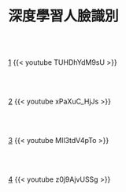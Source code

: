 # 深度學習人臉識別

<!--more-->
<!--224-->
<br><br/>


[1](https://www.youtube.com/watch?v=TUHDhYdM9sU)
{{< youtube TUHDhYdM9sU >}}

<br><br/>

[2](https://www.youtube.com/watch?v=xPaXuC_HjJs)
{{< youtube xPaXuC_HjJs >}}

<br><br/>

[3](https://www.youtube.com/watch?v=MIl3tdV4pTo)
{{< youtube MIl3tdV4pTo >}}

<br><br/>

[4](https://www.youtube.com/watch?v=z0j9AjvUSSg)
{{< youtube z0j9AjvUSSg >}}

